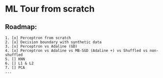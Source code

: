 # ML Tour from scratch

## Roadmap:
    1. [x] Perceptron from scratch
    2. [x] Decision boundary with synthetic data
    3. [x] Perceptron vs Adaline (GD)
    4. [x] Perceptron vs Adaline vs MB-SGD (Adaline +) vs Shuffled vs non-shuffled
    5. [] KNN
    6. [] L1 & L2
    7. [] PCA
    ...
